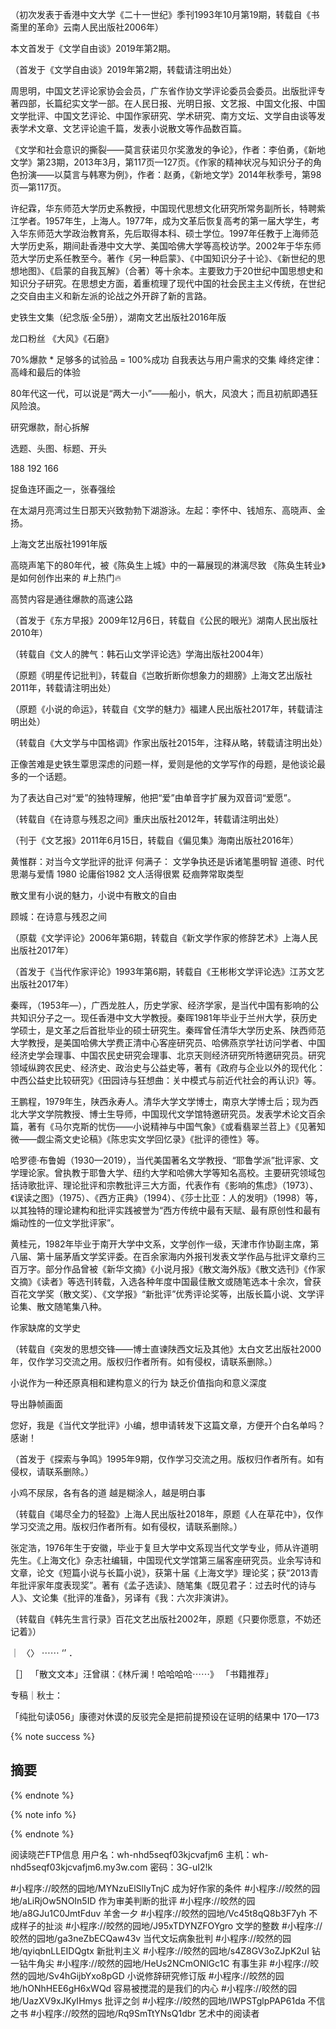 （初次发表于香港中文大学《二十一世纪》季刊1993年10月第19期，转载自《书斋里的革命》云南人民出版社2006年）

本文首发于《文学自由谈》2019年第2期。

（首发于《文学自由谈》2019年第2期，转载请注明出处）

周思明，中国文艺评论家协会会员，广东省作协文学评论委员会委员。出版批评专著四部，长篇纪实文学一部。在人民日报、光明日报、文艺报、中国文化报、中国文学批评、中国文艺评论、中国作家研究、学术研究、南方文坛、文学自由谈等发表学术文章、文艺评论逾千篇，发表小说散文等作品数百篇。

《文学和社会意识的撕裂——莫言获诺贝尔奖激发的争论》，作者：李伯勇，《新地文学》第23期，2013年3月，第117页—127页。《作家的精神状况与知识分子的角色扮演——以莫言与韩寒为例》，作者：赵勇，《新地文学》2014年秋季号，第98页—第117页。

许纪霖，华东师范大学历史系教授，中国现代思想文化研究所常务副所长，特聘紫江学者。1957年生，上海人。1977年，成为文革后恢复高考的第一届大学生，考入华东师范大学政治教育系，先后取得本科、硕士学位。1997年任教于上海师范大学历史系，期间赴香港中文大学、美国哈佛大学等高校访学。2002年于华东师范大学历史系任教至今。著作《另一种启蒙》、《中国知识分子十论》、《新世纪的思想地图》、《启蒙的自我瓦解》（合著）等十余本。主要致力于20世纪中国思想史和知识分子研究。在思想史方面，着重梳理了现代中国的社会民主主义传统，在世纪之交自由主义和新左派的论战之外开辟了新的言路。

史铁生文集（纪念版·全5册），湖南文艺出版社2016年版

龙口粉丝    《大风》《石磨》

70%爆款 * 足够多的试验品 = 100%成功
自我表达与用户需求的交集
峰终定律：高峰和最后的体验     

80年代这一代，可以说是“两大一小”——船小，帆大，风浪大；而且初航即遇狂风险浪。

研究爆款，耐心拆解

选题、头图、标题、开头

188  192  166 

捉鱼连环画之一，张春强绘

在太湖月亮湾过生日那天兴致勃勃下湖游泳。左起：李怀中、钱旭东、高晓声、金扬。

上海文艺出版社1991年版

高晓声笔下的80年代，被《陈奂生上城》中的一幕展现的淋漓尽致
《陈奂生转业》是如何创作出来的  #上热门🔥

高赞内容是通往爆款的高速公路

（首发于《东方早报》2009年12月6日，转载自《公民的眼光》湖南人民出版社2010年）

（转载自《文人的脾气：韩石山文学评论选》学海出版社2004年）

（原题《明星传记批判》，转载自《岂敢折断你想象力的翅膀》上海文艺出版社2011年，转载请注明出处）

（原题《小说的命运》，转载自《文学的魅力》福建人民出版社2017年，转载请注明出处）

（转载自《大文学与中国格调》作家出版社2015年，注释从略，转载请注明出处）

正像苦难是史铁生覃思深虑的问题一样，爱则是他的文学写作的母题，是他谈论最多的一个话题。

为了表达自己对“爱”的独特理解，他把“爱”由单音字扩展为双音词“爱愿”。

（转载自《在诗意与残忍之间》重庆出版社2012年，转载请注明出处）

（刊于《文艺报》2011年6月15日，转载自《偏见集》海南出版社2016年）

黄惟群：对当今文学批评的批评
何满子：
文学争执还是诉诸笔墨明智
道德、时代思潮与爱情 1980
论庸俗1982
文人活得很累    砭痼弊常取类型



散文里有小说的魅力，小说中有散文的自由

顾城：在诗意与残忍之间

（原载《文学评论》2006年第6期，转载自《新文学作家的修辞艺术》上海人民出版社2017年）

（首发于《当代作家评论》1993年第6期，转载自《王彬彬文学评论选》江苏文艺出版社2017年）

秦晖，（1953年—），广西龙胜人，历史学家、经济学家，是当代中国有影响的公共知识分子之一。现任香港中文大学教授。秦晖1981年毕业于兰州大学，获历史学硕士，是文革之后首批毕业的硕士研究生。秦晖曾任清华大学历史系、陕西师范大学教授，是美国哈佛大学费正清中心客座研究员、哈佛燕京学社访问学者、中国经济史学会理事、中国农民史研究会理事、北京天则经济研究所特邀研究员。研究领域纵跨农民史、经济史、政治史与公益史等，著有《政府与企业以外的现代化：中西公益史比较研究》《田园诗与狂想曲：关中模式与前近代社会的再认识》等。

王鹏程，1979年生，陕西永寿人。清华大学文学博士，南京大学博士后；现为西北大学文学院教授、博士生导师，中国现代文学馆特邀研究员。发表学术论文百余篇，著有《马尔克斯的忧伤——小说精神与中国气象》《或看翡翠兰苕上》《见著知微——觑尘斋文史论稿》《陈忠实文学回忆录》《批评的德性》等。

哈罗德·布鲁姆（1930—2019），当代美国著名文学教授、“耶鲁学派”批评家、文学理论家。曾执教于耶鲁大学、纽约大学和哈佛大学等知名高校。主要研究领域包括诗歌批评、理论批评和宗教批评三大方面，代表作有《影响的焦虑》（1973）、《误读之图》（1975）、《西方正典》（1994）、《莎士比亚：人的发明》（1998）等，以其独特的理论建构和批评实践被誉为“西方传统中最有天赋、最有原创性和最有煽动性的一位文学批评家”。

黄桂元，1982年毕业于南开大学中文系，文学创作一级，天津市作协副主席，第八届、第十届茅盾文学奖评委。在百余家海内外报刊发表文学作品与批评文章约三百万字。部分作品曾被《新华文摘》《小说月报》《散文海外版》《散文选刊》《作家文摘》《读者》等选刊转载，入选各种年度中国最佳散文或随笔选本十余次，曾获百花文学奖（散文奖）、《文学报》“新批评”优秀评论奖等，出版长篇小说、文学评论集、散文随笔集八种。

作家缺席的文学史

（转载自《突发的思想交锋——博士直谏陕西文坛及其他》太白文艺出版社2000年，仅作学习交流之用。版权归作者所有。如有侵权，请联系删除。）

小说作为一种还原真相和建构意义的行为
缺乏价值指向和意义深度

导出静帧画面

您好，我是《当代文学批评》小编，想申请转发下这篇文章，方便开个白名单吗？感谢！

（首发于《探索与争鸣》1995年9期，仅作学习交流之用。版权归作者所有。如有侵权，请联系删除。）

小鸡不尿尿，各有各的道   越是糊涂人，越是明白事

（转载自《竭尽全力的轻盈》上海人民出版社2018年，原题《人在草花中》，仅作学习交流之用。版权归作者所有。如有侵权，请联系删除。）

张定浩，1976年生于安徽，毕业于复旦大学中文系现当代文学专业，师从许道明先生。《上海文化》杂志社编辑，中国现代文学馆第三届客座研究员。业余写诗和文章，论文《短篇小说与长篇小说》，获第十届《上海文学》理论奖；获“2013青年批评家年度表现奖”。著有《孟子选读》、随笔集《既见君子：过去时代的诗与人》、文论集《批评的准备》，另译有《我：六次非演讲》。

（转载自《韩先生言行录》百花文艺出版社2002年，原题《只要你愿意，不妨还记着》）

｜      〈〉    ⋯⋯    ‘’    ．

［］ 「散文文本」汪曾祺：《林斤澜！哈哈哈哈⋯⋯》  「书籍推荐」

专稿｜秋士：

「纯批句读056」康德对休谟的反驳完全是把前提预设在证明的结果中  170—173

{% note success %}
## 摘要
{% endnote %}

{% note info %}

{% endnote %}

阅读晓芒FTP信息
 用户名：wh-nhd5seqf03kjcvafjm6
 主机：wh-nhd5seqf03kjcvafjm6.my3w.com
 密码：3G-uI2!k

#小程序://皎然的园地/MYNzuElSlIyTnjC  成为好作家的条件
#小程序://皎然的园地/aLiRjOw5NOIn5ID  作为审美判断的批评
#小程序://皎然的园地/a8GJu1C0JmtFduv 羊舍一夕
#小程序://皎然的园地/Vc45t8qQ8b3F7yh 不成样子的扯淡
#小程序://皎然的园地/J95xTDYNZFOYgro   文学的整数
#小程序://皎然的园地/ga3neZbECQaw43v   当代文坛病象批判
#小程序://皎然的园地/qyiqbnLLEIDQgtx  新批判主义
#小程序://皎然的园地/s4Z8GV3oZJpK2uI  钻一钻牛角尖
#小程序://皎然的园地/HeUs2NCmONlGc1C  有事生非
#小程序://皎然的园地/Sv4hGijbYxo8pGD  小说修辞研究修订版
#小程序://皎然的园地/hONhHEE6gH6xWQd   容易被搅混的是我们的内心
#小程序://皎然的园地/UazXV9xJKyIHmys   批评之剑
#小程序://皎然的园地/lWPSTglpPAP61da   不信之书
#小程序://皎然的园地/Rq9SmTtYNsQ1dbr   艺术中的阅读者
